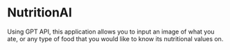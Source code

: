 # NutritionAI
Using GPT API, this application allows you to input an image of what you ate, or any type of food that you would like to know its nutritional values on.
